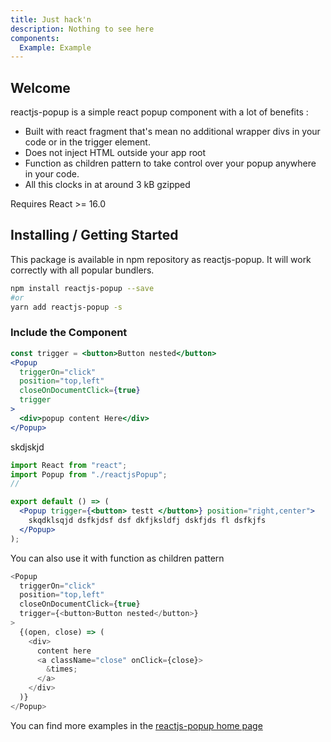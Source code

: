 ```yaml
---
title: Just hack'n
description: Nothing to see here
components: 
  Example: Example
---
```


## Welcome

reactjs-popup is a simple react popup component with a lot of benefits :

* Built with react fragment that's mean no additional wrapper divs in your code or in the trigger element.
* Does not inject HTML outside your app root
* Function as children pattern to take control over your popup anywhere in your code.
* All this clocks in at around 3 kB gzipped

Requires React >= 16.0

## Installing / Getting Started

This package is available in npm repository as reactjs-popup. It will work correctly with all popular bundlers.

```bash
npm install reactjs-popup --save
#or
yarn add reactjs-popup -s
```

### Include the Component

```jsx
const trigger = <button>Button nested</button>
<Popup
  triggerOn="click"
  position="top,left"
  closeOnDocumentClick={true}
  trigger
>
  <div>popup content Here</div>
</Popup>
```

skdjskjd

```jsx
import React from "react";
import Popup from "./reactjsPopup";
//

export default () => (
  <Popup trigger={<button> testt </button>} position="right,center">
    skqdklsqjd dsfkjdsf dsf dkfjksldfj dskfjds fl dsfkjfs
  </Popup>
);
```

You can also use it with function as children pattern

```js
<Popup
  triggerOn="click"
  position="top,left"
  closeOnDocumentClick={true}
  trigger={<button>Button nested</button>}
>
  {(open, close) => (
    <div>
      content here
      <a className="close" onClick={close}>
        &times;
      </a>
    </div>
  )}
</Popup>
```

You can find more examples in the [reactjs-popup home page](http://yjose.github.io/react-popup/)
